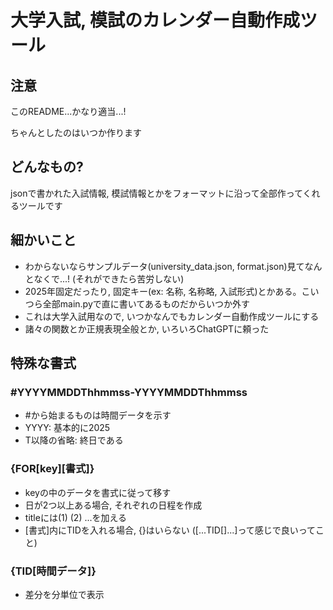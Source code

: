 # 大学入試, 模試のカレンダー自動作成ツール

## 注意
このREADME...かなり適当...!

ちゃんとしたのはいつか作ります

## どんなもの?
jsonで書かれた入試情報, 模試情報とかをフォーマットに沿って全部作ってくれるツールです

## 細かいこと
* わからないならサンプルデータ(university_data.json, format.json)見てなんとなくで...! (それができたら苦労しない)
* 2025年固定だったり, 固定キー(ex: 名称, 名称略, 入試形式)とかある。こいつら全部main.pyで直に書いてあるものだからいつか外す
* これは大学入試用なので, いつかなんでもカレンダー自動作成ツールにする
* 諸々の関数とか正規表現全般とか, いろいろChatGPTに頼った

## 特殊な書式
### #YYYYMMDDThhmmss-YYYYMMDDThhmmss
* #から始まるものは時間データを示す
* YYYY: 基本的に2025
* T以降の省略: 終日である

### {FOR[key][書式]}
* keyの中のデータを書式に従って移す
* 日が2つ以上ある場合, それぞれの日程を作成
* titleには(1) (2) ...を加える
* [書式]内にTIDを入れる場合, {}はいらない ([...TID[]...]って感じで良いってこと)

### {TID[時間データ]}
* 差分を分単位で表示
